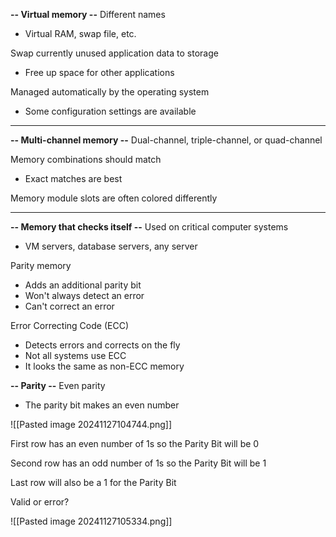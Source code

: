 **-- Virtual memory --**
Different names
- Virtual RAM, swap file, etc.

Swap currently unused application data to storage
- Free up space for other applications

Managed automatically by the operating system
- Some configuration settings are available
---
**-- Multi-channel memory --**
Dual-channel, triple-channel, or quad-channel

Memory combinations should match
- Exact matches are best

Memory module slots are often colored differently

---
**-- Memory that checks itself --**
Used on critical computer systems
- VM servers, database servers, any server

Parity memory
- Adds an additional parity bit
- Won't always detect an error
- Can't correct an error

Error Correcting Code (ECC)
- Detects errors and corrects on the fly
- Not all systems use ECC
- It looks the same as non-ECC memory



**-- Parity --**
Even parity
- The parity bit makes an even number

![[Pasted image 20241127104744.png]]

First row has an even number of 1s so the Parity Bit will be 0

Second row has an odd number of 1s so the Parity Bit will be 1

Last row will also be a 1 for the Parity Bit



Valid or error?

![[Pasted image 20241127105334.png]]

